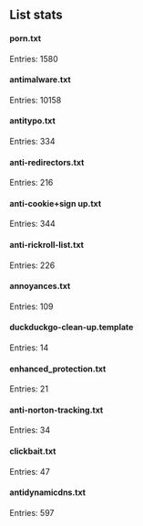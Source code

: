 ## List stats
#### porn.txt
Entries: 1580 <br> 
#### antimalware.txt
Entries: 10158 <br> 
#### antitypo.txt
Entries: 334 <br> 
#### anti-redirectors.txt
Entries: 216 <br> 
#### anti-cookie+sign up.txt
Entries: 344 <br> 
#### anti-rickroll-list.txt
Entries: 226 <br> 
#### annoyances.txt
Entries: 109 <br> 
#### duckduckgo-clean-up.template
Entries: 14 <br> 
#### enhanced_protection.txt
Entries: 21 <br> 
#### anti-norton-tracking.txt
Entries: 34 <br> 
#### clickbait.txt
Entries: 47 <br> 
#### antidynamicdns.txt
Entries: 597 <br> 
